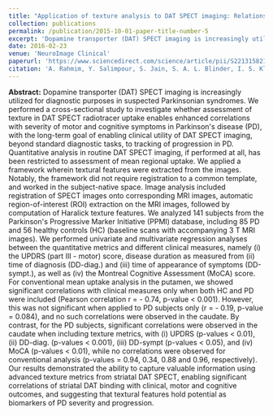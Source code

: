 ```yaml
---
title: "Application of texture analysis to DAT SPECT imaging: Relationship to clinical assessments"
collection: publications
permalink: /publication/2015-10-01-paper-title-number-5
excerpt: 'Dopamine transporter (DAT) SPECT imaging is increasingly utilized for diagnostic purposes in suspected Parkinsonian syndromes. We performed a cross-sectional study to investigate whether assessment of texture in DAT SPECT radiotracer uptake enables enhanced correlations with severity of motor and cognitive symptoms in Parkinsons disease.'
date: 2016-02-23
venue: 'NeuroImage Clinical'
paperurl: 'https://www.sciencedirect.com/science/article/pii/S2213158216300341?via%3Dihub'
citation: 'A. Rahmim, Y. Salimpour, S. Jain, S. A. L. Blinder, I. S. Klyuzhin, G. S. Smith, Z. Mari, V. Sossi (2016). &quot;Application of texture analysis to DAT SPECT imaging: Relationship to clinical assessments.&quot; <i>NeuroImage Clinical</i>, 12:e1-e9.'
---
```

**Abstract:** Dopamine transporter (DAT) SPECT imaging is increasingly utilized for diagnostic purposes in suspected Parkinsonian syndromes. We performed a cross-sectional study to investigate whether assessment of texture in DAT SPECT radiotracer uptake enables enhanced correlations with severity of motor and cognitive symptoms in Parkinson's disease (PD), with the long-term goal of enabling clinical utility of DAT SPECT imaging, beyond standard diagnostic tasks, to tracking of progression in PD. Quantitative analysis in routine DAT SPECT imaging, if performed at all, has been restricted to assessment of mean regional uptake. We applied a framework wherein textural features were extracted from the images. Notably, the framework did not require registration to a common template, and worked in the subject-native space. Image analysis included registration of SPECT images onto corresponding MRI images, automatic region-of-interest (ROI) extraction on the MRI images, followed by computation of Haralick texture features. We analyzed 141 subjects from the Parkinson's Progressive Marker Initiative (PPMI) database, including 85 PD and 56 healthy controls (HC) (baseline scans with accompanying 3 T MRI images). We performed univariate and multivariate regression analyses between the quantitative metrics and different clinical measures, namely (i) the UPDRS (part III - motor) score, disease duration as measured from (ii) time of diagnosis (DD-diag.) and (iii) time of appearance of symptoms (DD-sympt.), as well as (iv) the Montreal Cognitive Assessment (MoCA) score. For conventional mean uptake analysis in the putamen, we showed significant correlations with clinical measures only when both HC and PD were included (Pearson correlation r = - 0.74, p-value < 0.001). However, this was not significant when applied to PD subjects only (r = - 0.19, p-value = 0.084), and no such correlations were observed in the caudate. By contrast, for the PD subjects, significant correlations were observed in the caudate when including texture metrics, with (i) UPDRS (p-values < 0.01), (ii) DD-diag. (p-values < 0.001), (iii) DD-sympt (p-values < 0.05), and (iv) MoCA (p-values < 0.01), while no correlations were observed for conventional analysis (p-values = 0.94, 0.34, 0.88 and 0.96, respectively). Our results demonstrated the ability to capture valuable information using advanced texture metrics from striatal DAT SPECT, enabling significant correlations of striatal DAT binding with clinical, motor and cognitive outcomes, and suggesting that textural features hold potential as biomarkers of PD severity and progression.
